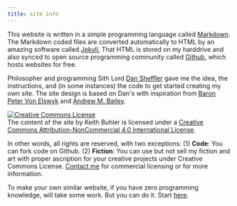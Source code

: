 ```yaml
---
title: site info
---
```


This website is written in a simple programming language called [Markdown](https://daringfireball.net/projects/markdown/syntax">Markdown). The Markdown coded files are converted automatically to HTML by an amazing software called [Jekyll.](https://jekyllrb.com/) That HTML is stored on my harddrive and also synced to open source programming community called [Github,](http://www.github.com) which hosts websites for free. 

Philosopher and programming Sith Lord [Dan Sheffler](http://www.dansheffler.com) gave me the idea, the instructions, and (in some instances) the code to get started creating my own site. The site design is based on Dan's with inspiration from [Baron Peter Von Elswyk](http://www.rci.rutgers.edu/~pdv12/research.html) and [Andrew M. Bailey](http://www.andrewmbailey.com/).

<a rel="license" href="http://creativecommons.org/licenses/by-nc/4.0/"><img alt="Creative Commons License" style="border-width:0" src="https://i.creativecommons.org/l/by-nc/4.0/88x31.png" /></a><br />The content of the site by <span xmlns:cc="http://creativecommons.org/ns#" property="cc:attributionName">Keith Buhler</span> is licensed under a <a rel="license" href="http://creativecommons.org/licenses/by-nc/4.0/">Creative Commons Attribution-NonCommercial 4.0 International License</a>.

In other words, all rights are reserved, with two exceptions: (1) **Code**: You can fork code on Github. (2) **Fiction**: You can use but not sell my fiction and art with proper ascription for your creative projects under Creative Commons License. [Contact me](emailto:keithedbuhler@gmail.com) for commercial licensing or for more information.

To make your own similar website, if you have zero programming knowledge, will take some work. But you can do it. Start [here](http://www.smashingmagazine.com/2014/08/build-blog-jekyll-github-pages/).